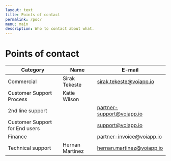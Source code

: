 ```yaml
---
layout: text
title: Points of contact
permalink: /poc/
menu: main
description: Who to contact about what.
---
```


# Points of contact


| Category                       | Name              | E-mail                                                        |
| ------------------------------ | ----------------- | ------------------------------------------------------------- |
| Commercial                     | Sirak Tekeste     | [sirak.tekeste@voiapp.io](mailto:sirak.tekeste@voiapp.io)   |
| Customer Support Process       | Katie Wilson |                                                               |
| 2nd line support               |                   | [partner-support@voiapp.io](mailto:partner-support@voiapp.io) |
| Customer Support for End users |                   | [support@voiapp.io](mailto:support@voiapp.io)                 |
| Finance                        |                   | [partner-invoice@voiapp.io](mailto:partner-invoice@voiapp.io) |
| Technical support              | Hernan Martinez   | [hernan.martinez@voiapp.io](mailto:hernan.martinez@voiapp.io)       |
